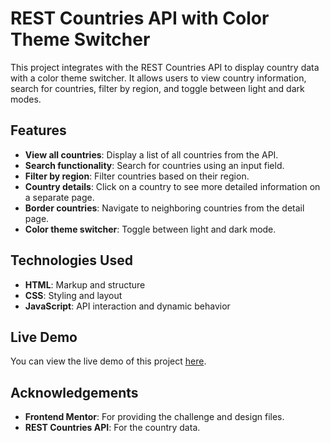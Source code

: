 # REST Countries API with Color Theme Switcher

This project integrates with the REST Countries API to display country data with a color theme switcher. It allows users to view country information, search for countries, filter by region, and toggle between light and dark modes.

## Features

- **View all countries**: Display a list of all countries from the API.
- **Search functionality**: Search for countries using an input field.
- **Filter by region**: Filter countries based on their region.
- **Country details**: Click on a country to see more detailed information on a separate page.
- **Border countries**: Navigate to neighboring countries from the detail page.
- **Color theme switcher**: Toggle between light and dark mode.

## Technologies Used

- **HTML**: Markup and structure
- **CSS**: Styling and layout
- **JavaScript**: API interaction and dynamic behavior

## Live Demo

You can view the live demo of this project [here](https://global-country-viewer.netlify.app/).

## Acknowledgements

- **Frontend Mentor**: For providing the challenge and design files.
- **REST Countries API**: For the country data.

